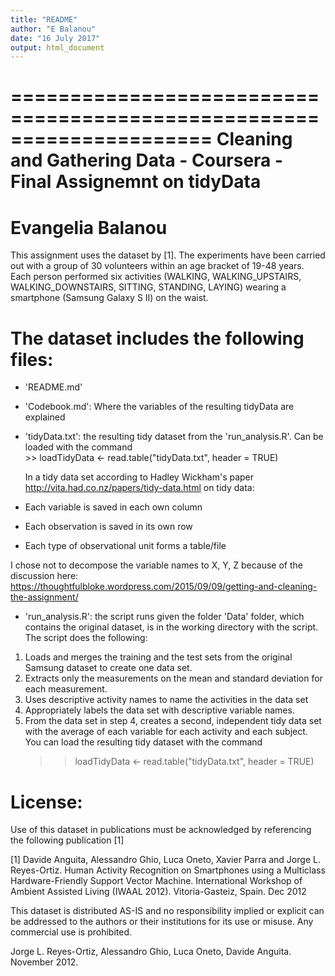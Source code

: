 ```yaml
---
title: "README"
author: "E Balanou"
date: "16 July 2017"
output: html_document
---
```

=====================================================================
Cleaning and Gathering Data - Coursera - Final Assignemnt on tidyData
=====================================================================
Evangelia Balanou
=====================================================================

This assignment uses the dataset by [1]. 
The experiments have been carried out with a group of 30 volunteers within an age bracket of 19-48 years. Each person performed six activities (WALKING, WALKING_UPSTAIRS, WALKING_DOWNSTAIRS, SITTING, STANDING, LAYING) wearing a smartphone (Samsung Galaxy S II) on the waist.


The dataset includes the following files:
=========================================

- 'README.md'

- 'Codebook.md': Where the variables of the resulting tidyData are explained

- 'tidyData.txt': the resulting tidy dataset from the 'run_analysis.R'. Can be loaded with the command     
                  >> loadTidyData <- read.table("tidyData.txt", header = TRUE)
    
    In a tidy data set according to Hadley Wickham's paper <http://vita.had.co.nz/papers/tidy-data.html>
    on tidy data:
    
 - Each variable is saved in each own column
 - Each observation is saved in its own row
 - Each type of observational unit forms a table/file
 
 I chose not to decompose the variable names to X, Y, Z because of the discussion here: 
 <https://thoughtfulbloke.wordpress.com/2015/09/09/getting-and-cleaning-the-assignment/>


- 'run_analysis.R': the script runs given the folder 'Data' folder, which contains the original dataset, is in the working directory with the script. The script does the following:

 1. Loads and merges the training and the test sets from the original Samsung dataset to create one data set.
 2. Extracts only the measurements on the mean and standard deviation for each measurement.
 3. Uses descriptive activity names to name the activities in the data set
 4. Appropriately labels the data set with descriptive variable names.
 5. From the data set in step 4, creates a second, independent tidy data set with the average of each variable for each     activity and each subject. You can load the resulting tidy dataset with the command 
    >> loadTidyData <- read.table("tidyData.txt", header = TRUE)
 


License:
========
Use of this dataset in publications must be acknowledged by referencing the following publication [1] 

[1] Davide Anguita, Alessandro Ghio, Luca Oneto, Xavier Parra and Jorge L. Reyes-Ortiz. Human Activity Recognition on Smartphones using a Multiclass Hardware-Friendly Support Vector Machine. International Workshop of Ambient Assisted Living (IWAAL 2012). Vitoria-Gasteiz, Spain. Dec 2012

This dataset is distributed AS-IS and no responsibility implied or explicit can be addressed to the authors or their institutions for its use or misuse. Any commercial use is prohibited.

Jorge L. Reyes-Ortiz, Alessandro Ghio, Luca Oneto, Davide Anguita. November 2012.
